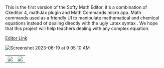 This is the first version of the Softy Math Editor. 
it's a combination of Ckeditor 4, mathJax plugin and Math Commands micro app.
Math commands used as a friendly UI to manipulate mathematical and chemical equations instead of dealing directly with the ugly Latex syntax . 
We hope that this project will help teachers dealing with any complex equation.

[Editor Link ](ck-editor-math.vercel.app)

![Screenshot 2023-06-19 at 9 05 10 AM](https://github.com/nawfelsekrafi/ckEditorMath/assets/48069841/c04aa89f-14fa-45f3-b599-6f39b7cbf74b)
<table>
  <tr>
    <td valign="top"><img src="https://github.com/nawfelsekrafi/ckEditorMath/assets/48069841/a1dc8682-5823-435d-a346-87a534375260"/></td>
</td>
    <td valign="top"><img src="https://github.com/nawfelsekrafi/ckEditorMath/assets/48069841/0aac1049-66ce-4dc9-b373-94a2dda40a89"/></td>
  </tr>
</table>
